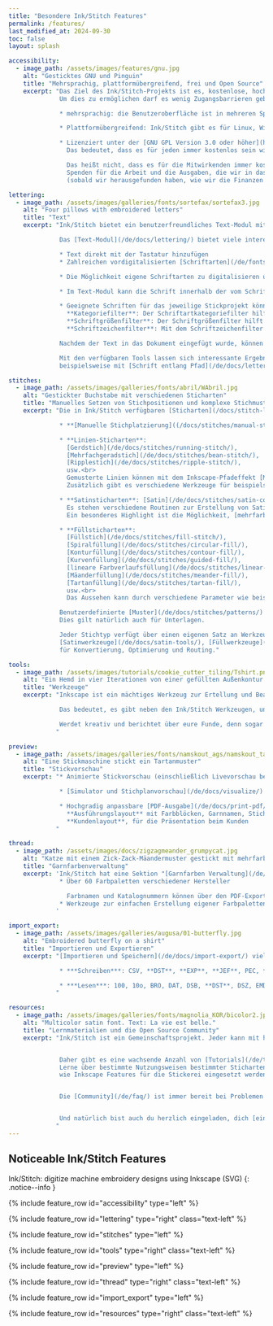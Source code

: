 ```yaml
---
title: "Besondere Ink/Stitch Features"
permalink: /features/
last_modified_at: 2024-09-30
toc: false
layout: splash

accessibility:
  - image_path: /assets/images/features/gnu.jpg
    alt: "Gesticktes GNU und Pinguin"
    title: "Mehrsprachig, plattformübergreifend, frei und Open Source"
    excerpt: "Das Ziel des Ink/Stitch-Projekts ist es, kostenlose, hochwertige Stickdesign-Tools für jeden zugänglich zu machen.
              Um dies zu ermöglichen darf es wenig Zugangsbarrieren geben. Ink/Stitch ist

              * mehrsprachig: die Benutzeroberfläche ist in mehreren Sprachen verfügbar ([Übersetzungshilfe willkommen](https://translate.inkstitch.org))

              * Plattformübergreifend: Ink/Stitch gibt es für Linux, Windows und macOS

              * Lizenziert unter der [GNU GPL Version 3.0 oder höher](https://www.gnu.org/licenses/gpl-3.0).
                Das bedeutet, dass es für jeden immer kostenlos sein wird: nutzen, teilen und verändern.<br><br>

                Das heißt nicht, dass es für die Mitwirkenden immer kostenfrei ist.
                Spenden für die Arbeit und die Ausgaben, die wir in das Programm gesteckt stecken, sind willkommen
                (sobald wir herausgefunden haben, wie wir die Finanzen organisieren können)."

lettering:
  - image_path: /assets/images/galleries/fonts/sortefax/sortefax3.jpg
    alt: "Four pillows with embroidered letters"
    title: "Text"
    excerpt: "Ink/Stitch bietet ein benutzerfreundliches Text-Modul mit vielen Schriftarten.

              Das [Text-Modul](/de/docs/lettering/) bietet viele interessante Funktionen:

              * Text direkt mit der Tastatur hinzufügen
              * Zahlreichen vordigitalisierten [Schriftarten](/de/fonts/font-library/)

              * Die Möglichkeit eigene Schriftarten zu digitalisieren und in das System zu integrieren (und/oder mit allen zu teilen)

              * Im Text-Modul kann die Schrift innerhalb der vom Schriftautor vorgegebenen Parameter skaliert werden

              * Geeignete Schriften für das jeweilige Stickprojekt können einfach über die Nutzung der Schriftfilter gefunden werden:<br>
                **Kategoriefilter**: Der Schriftartkategoriefilter hilft Schriftarten mit bestimmten Sticharten oder -stilen zu finden.<br>
                **Schriftgrößenfilter**: Der Schriftgrößenfilter hilft die Schriften zu finden, die genau in das Design passen. Die gewählte Schriftart wird automatisch auf die passende Größe skaliert.<br>
                **Schriftzeichenfilter**: Mit dem Schriftzeichenfilter werden nur Schriftarten mit allen erforderlichen Zeichen für den angegebenen Text angezeigen

              Nachdem der Text in das Dokument eingefügt wurde, können die Pfade und Stickparameter nach Belieben angepasst werden.

              Mit den verfügbaren Tools lassen sich interessante Ergebnisse erstellen,
              beispielsweise mit [Schrift entlang Pfad](/de/docs/lettering/#schrift-entlang-pfad) oder den Inkscape-[Pfadeffekte](/de/tutorials/distort/) wie Hüllenverformung."

stitches:
  - image_path: /assets/images/galleries/fonts/abril/WAbril.jpg
    alt: "Gestickter Buchstabe mit verschiedenen Sticharten"
    title: "Manuelles Setzen von Stichpositionen und komplexe Stichmuster"
    excerpt: "Die in Ink/Stitch verfügbaren [Sticharten](/docs/stitch-library/) eröffnen eine Welt voller kreativer Möglichkeiten.

              * **[Manuelle Stichplatzierung]((/docs/stitches/manual-stitch/))**: jeden Stich genau dort platzieren, wo er sein soll

              * **Linien-Sticharten**:
                [Gerdstich](/de/docs/stitches/running-stitch/),
                [Mehrfachgeradstich](/de/docs/stitches/bean-stitch/),
                [Ripplestich](/de/docs/stitches/ripple-stitch/),
                usw.<br>
                Gemusterte Linien können mit dem Inkscape-Pfadeffekt [Muster entlang Linie](/de/tutorials/patterned-unning-stitch/) erstellt werden.<br>
                Zusätzlich gibt es verschiedene Werkzeuge für beispielsweise [Cutwork](/de/docs/cutwork/)- oder [Redwork](/de/docs/stroke-tools/#redwork)-Muster.

              * **Satinsticharten**: [Satin](/de/docs/stitches/satin-column/), [E-Stich](/de/docs/stitches/e-stitch/), [S-Stich](/de/docs/stitches/s-stitch/), [Zickzack-Satin](/de/stitches/zigzag-satin-stitch/), usw.<br>
                Es stehen verschiedene Routinen zur Erstellung von Satinstichen zur Verfügung. Einstellungen für Unterlagen und Zufallsoptionen können leicht angepasst werden.<br>
                Ein besonderes Highlight ist die Möglichkeit, [mehrfarbige Satinstiche](/docs/satin-tools/#multicolor-satin) zu erzeugen.

              * **Füllsticharten**:
                [Füllstich](/de/docs/stitches/fill-stitch/),
                [Spiralfüllung](/de/docs/stitches/circular-fill/),
                [Konturfüllung](/de/docs/stitches/contour-fill/),
                [Kurvenfüllung](/de/docs/stitches/guided-fill/),
                [lineare Farbverlaufsfüllung](/de/docs/stitches/linear-gradient-fill/),
                [Mäanderfüllung](/de/docs/stitches/meander-fill/),
                [Tartanfüllung](/de/docs/stitches/tartan-fill/),
                usw.<br>
                Das Aussehen kann durch verschiedene Parameter wie beispielsweise Stichlänge, Reihenabstand, Winkel, etc. angepasst werden.

              Benutzerdefinierte [Muster](/de/docs/stitches/patterns/) können auf alle verfügbaren Sticharten angewendet werden.
              Dies gilt natürlich auch für Unterlagen.

              Jeder Stichtyp verfügt über einen eigenen Satz an Werkzeugen ([Strichwerkzeuge](/de/docs/stroke-tools/),
              [Satinwerkzeuge](/de/docs/satin-tools/), [Füllwerkzeuge](/de/docs/fill-tools/))
              für Konvertierung, Optimierung und Routing."

tools:
  - image_path: /assets/images/tutorials/cookie_cutter_tiling/Tshirt.png
    alt: "Ein Hemd in vier Iterationen von einer gefüllten Außenkontur ohne Füllung bis hin zu einer Linienaußenkontur mit einer Füllung."
    title: "Werkzeuge"
    excerpt: "Inkscape ist ein mächtiges Werkzeug zur Ertellung und Bearbeitung von Vektorgrafiken.

              Das bedeutet, es gibt neben den Ink/Stitch Werkzeugen, unzählige Werkzeuge und Erweiterungen die genutzt werden können.

              Werdet kreativ und berichtet über eure Funde, denn sogar wir haben noch nicht alle Möglichkeiten entdeckt.
             "

preview:
  - image_path: /assets/images/galleries/fonts/namskout_ags/namskout_tartan_encours.jpg
    alt: "Eine Stickmaschine stickt ein Tartanmuster"
    title: "Stickvorschau"
    excerpt: "* Animierte Stickvorschau (einschließlich Livevorschau beim Anpassen von Einstellungen wie Zeilenabstand, Unterlage usw.)

              * [Simulator und Stichplanvorschau](/de/docs/visualize/)

              * Hochgradig anpassbare [PDF-Ausgabe](/de/docs/print-pdf/) mit realistischer Darstellung und Strichzeichnungsmodus<br>
                **Ausführungslayout** mit Farbblöcken, Garnnamen, Stichanzahl und benutzerdefinierten Notizen<br>
                **Kundenlayout**, für die Präsentation beim Kunden
             "

thread:
  - image_path: /assets/images/docs/zigzagmeander_grumpycat.jpg
    alt: "Katze mit einem Zick-Zack-Mäandermuster gestickt mit mehrfarbigem Garn"
    title: "Garnfarbenverwaltung"
    excerpt: 'Ink/Stitch hat eine Sektion "[Garnfarben Verwaltung](/de/docs/thread-color/)" mit verschiedenen Funktionen
              * Über 60 Farbpaletten verschiedener Hersteller

                Farbnamen und Katalognummern können über den PDF-Export ausgegeben werden
              * Werkzeuge zur einfachen Erstellung eigener Farbpaletten
             '

import_export:
  - image_path: /assets/images/galleries/augusa/01-butterfly.jpg
    alt: "Embroidered butterfly on a shirt"
    title: "Importieren und Exportieren"
    excerpt: "[Importieren und Speichern](/de/docs/import-export/) vieler beliebter Dateiformate für Stickmaschinen (einschließlich Batch-Export)

              * ***Schreiben***: CSV, **DST**, **EXP**, **JEF**, PEC, **PES**, SVG, TXT (G-CODE), U01, **VP3**

              * ***Lesen***: 100, 10o, BRO, DAT, DSB, **DST**, DSZ, EMD, **EXP**, EXY, FXY, GT, INB, **JEF**, JPX, KSM, MAX, MIT, NEW, PCD, PCM, PCQ, PCS, PEC, **PES**, PHB, PHC, SEW, SHV, STC, STX, TAP, TBF, TXT (G-CODE), U01, **VP3**, XXX, ZXY
             "

resources:
  - image_path: /assets/images/galleries/fonts/magnolia_KOR/bicolor2.jpg
    alt: "Multicolor satin font. Text: La vie est belle."
    title: "Lernmaterialien und die Open Source Community"
    excerpt: "Ink/Stitch ist ein Gemeinschaftsprojekt. Jeder kann mit hilfreichen Informationen und Tutorials beitragen.


              Daher gibt es eine wachsende Anzahl von [Tutorials](/de/tutorials/) über die verschiedensten Aspekte auf der Ink/Stitch-Webseite.
              Lerne über bestimmte Nutzungsweisen bestimmter Sticharten oder Sticktechniken. Lerne wie ein Stickdesign optimiert werden kann oder
              wie Inkscape Features für die Stickerei eingesetzt werden können.


              Die [Community](/de/faq/) ist immer bereit bei Problemen Hilfestellungen zu geben, egal ob du Anfänger oder bereits ein erfahrener Nutzer bist.


              Und natürlich bist auch du herzlich eingeladen, dich [einzubringen](/developers/introduction/) und zu sehen, was getan werden kann, um Ink/Stitch voranzubringen.
             "
---
```

## Noticeable Ink/Stitch Features

Ink/Stitch: digitize machine embroidery designs using Inkscape (SVG)
{: .notice--info }

{% include feature_row id="accessibility" type="left" %}

{% include feature_row id="lettering" type="right" class="text-left" %}

{% include feature_row id="stitches" type="left" %}

{% include feature_row id="tools" type="right" class="text-left" %}

{% include feature_row id="preview" type="left" %}

{% include feature_row id="thread" type="right" class="text-left" %}

{% include feature_row id="import_export" type="left" %}

{% include feature_row id="resources" type="right" class="text-left" %}
